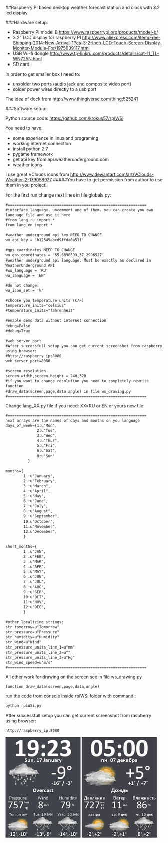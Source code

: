 ##Raspberry PI based desktop weather forecast station and clock with 3.2 lcd display.

###Hardware setup:

-   Raspberry PI model B https://www.raspberrypi.org/products/model-b/
-   3.2" LCD display for raspberry PI http://www.aliexpress.com/item/Free-Shipping-2014-New-Arrival-1Pcs-3-2-Inch-LCD-Touch-Screen-Display-Monitor-Module-For/1975039117.html
-   USB Wi-fi dongle http://www.tp-linkru.com/products/details/cat-11_TL-WN725N.html
-   SD card

In order to get smaller box I need to:
- unsolder two ports (audio jack and composite video port)
- solder power wires directly to a usb port

The idea of dock from http://www.thingiverse.com/thing:525241

###Software setup:

Python source code: https://github.com/krokus57/rpiWSi

You need to have:
-  some experience in linux and programing
-  working internet connection
-  install python 2.7
-  pygame framework
-  get api key from api.weatherunderground.com
-  weather icons

I use great VClouds icons from 
    http://www.deviantart.com/art/VClouds-Weather-2-179058977
#####You have to get permission from author to use them in you project!

For the first run change next lines in file globals.py:

    #==============================================================
    #interface language. uncomment one of them. you can create you own language file and use it here
    #from lang_ru import *
    from lang_en import *
    
    #weather underground api key NEED TO CHANGE
    wu_api_key = 'b12345abcd9ffda0a51f'
    
    #gps coordinates NEED TO CHANGE
    wu_gps_coordinates = '55.6890593,37.2906527'
    #weather underground api language. Must be exactly as declared in WeatherUnderground API
    #wu_language = 'RU'
    wu_language = 'EN'
    
    #do not change!
    wu_icon_set = 'k'
    
    #choose you temperature units (C/F)
    temperature_inits="celsius"
    #temperature_inits="fahrenheit"
    
    #enable demo data without internet connection
    debug=False
    #debug=True
    
    #web server port
    #After successfull setup you can get current screenshot from raspberry using browser:
    #http://raspberry_ip:8080
    web_server_port=8080
    
    #screen resolution
    screen_width,screen_height = 240,320
    #if you want to change resolution you need to completely rewrite function 
    #draw_data(screen,page,data,angle) in file ws_drawing.py
    #==============================================================


Change lang_XX.py file if you need: XX=RU or EN or yours new file:

    #==============================================================
    next arrays are the names of days and months on you language
    days_of_week={1:u"Mon",
                  2:u"Tue",
                  3:u"Wed",
                  4:u"Thur",
                  5:u"Fri",
                  6:u"Sat",
                  0:u"Sun"
              }
              
    months={
            1 :u"January",
            2 :u"February",
            3 :u"March",
            4 :u"April",
            5 :u"May",
            6 :u"June",
            7 :u"July",
            8 :u"August",
            9 :u"September",
            10:u"October",
            11:u"November",
            12:u"December",
            }
            
    short_months={
            1 :u"JAN",
            2 :u"FEB",
            3 :u"MAR",
            4 :u"APR",
            5 :u"MAY",
            6 :u"JUN",
            7 :u"JUL",
            8 :u"AUG",
            9 :u"SEP",
            10:u"OCT",
            11:u"NOV",
            12:u"DEC",
            }
            
    #other localizing strings:
    str_tomorrow=u"Tomorrow"
    str_pressure=u"Pressure"
    str_humidity=u"Humidity"
    str_wind=u"Wind"
    str_pressure_units_line_1=u"mm"
    str_pressure_units_line_2=u""
    str_pressure_units_line_3=u"Hg"
    str_wind_speed=u"m/s"
    #==============================================================


All other work for drawing on the screen see in file ws_drawing.py

    function draw_data(screen,page,data,angle)

run the code from console inside rpiWSi folder with command :

    python rpiWSi.py

After successfull setup you can get current screenshot from raspberry using browser:

    http://raspberry_ip:8080

![](/rpiWSi/rpiws_2016-01-17-19-23.png)
![](/rpiWSi/rpiws_2015-12-07-05.png)
